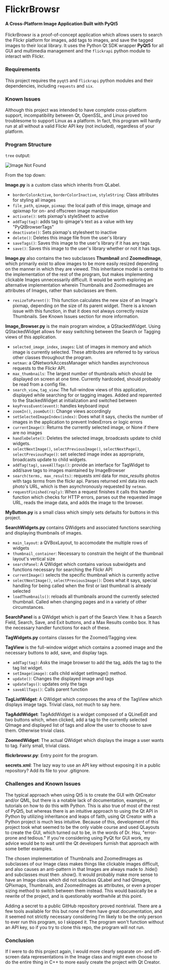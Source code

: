 # FlickrBrowsr

#### A Cross-Platform Image Application Built with PyQt5

FlickrBrowsr is a proof-of-concept application which allows users to search the Flickr platform for images, add tags to images, and save the tagged images to their local library. It uses the Python Qt SDK wrapper **PyQt5** for all GUI and multimedia management and the `flickrapi` python module to interact with Flickr.

### Requirements

This project requires the `pyqt5` and `flickrapi` python modules and their dependencies, including `requests` and `six`. 

### Known Issues

Although this project was intended to have complete cross-platform support, incompatibility between Qt, OpenSSL, and Linux proved too troublesome to support Linux as a platform. In fact, this program will hardly run at all without a valid Flickr API key (not included), regardless of your platform. 

### Program Structure

`tree` output:

![Image Not Found](./assets/flickrBrowsrTree.png "Project Directory Tree")

From the top down:

**Image.py** is a custom class which inherits from QLabel.

* `borderColorActive`, `borderColorInactive`, `styleString`: Class attributes for styling all images
* `file_path`, `qimage`, `pixmap`: the local path of this image, qimage and qpixmap for on- and offscreen image manipulation
* `activate()`: sets pixmap's styleSheet to active
* `addTag(tag)`: adds tag to qimage's text as a value with key "PyQtBrowserTags"
* `deactivate()`: Sets pixmap's stylesheet to inactive
* `delete()`: Deletes this image file from the user's library
* `saveTags()`: Saves this image to the user's library if it has any tags. 
* `save()`:  Saves this image to the user's library whether or not it has tags. 

**Image.py** also contains the two subclasses **Thumbnail** and **ZoomedImage**, which primarily exist to allow images to be more easily resized depending on the manner in which they are viewed. This inheritance model is central to the implementation of the rest of the program, but makes implementing clickable Images unnecessarily difficult. It would be worth exploring an alternative implementation wherein Thumbnails and ZoomedImages are attributes of Images, rather than subclasses are them. 

* `resizeToParent()`: This function calculates the new size of an Image's pixmap, depending on the size of its parent widget. There is a known issue with this function, in that it does not always correctly resize Thumbnails. See Known Issues section for more information.  

**Image_Browser.py** is the main program window, a QStackedWidget. Using QStackedWidget allows for easy switching between the Search or Tagging views of this application. 

* `selected_image_index`, `images`: List of images in memory and which image is currently selected. These attributes are referred to by various other classes throughout the program. 
* `netman`: a QNetworkAccessManager which handles asynchronous requests to the Flickr API. 
* `max_thumbnails`: The largest number of thumbnails which should be displayed on screen at one time. Currently hardcoded, should probably be read from a config file. 
* `search_view`, `tag_view`: The full-window views of this application, displayed while searching for or tagging images. Added and reparented to the StackedWidget at initialization and switched between
* `keyPressEvent(event)`: handles keyboard input
* `zoomIn()`, `zoomOut()`: Change views accordingly
* `setSelectedImageIndex(index)`: Does what it says, checks the number of images in the application to prevent IndexErrors or logic errors
* `currentImage()`: Returns the currently selected image, or None if there are no images
* `handleDelete()`: Deletes the selected image, broadcasts update to child widgets. 
* `selectNextImage()`, `selectPreviousImage()`, `selectNextPage()`, `selectPreviousPage()`: set selected image index as appropriate, broadcasts update to child widgets. 
* `addTag(tag)`, `saveAllTags()`: provide an interface for TagWidget to add/save tags to images maintained by ImageBrowser
* `search(terms, max_results)`: requests xml data for *max_results* photos with tags *terms* from the flickr api. Parses returned xml data into each photo's URL, which is then asynchronously requested by `netman`. 
* `requestFinished(reply)`: When a request finishes it calls this handler function which checks for HTTP errors, parses out the requested image URL, reads the image data, and adds the image to the browser. 

**MyButton.py** is a small class which simply sets defaults for buttons in this project. 

**SearchWidgets.py** contains QWidgets and associated functions searching and displaying thumbnails of images. 

* `main_layout`: a QVBoxLayout, to accomodate the multiple rows of widgets
* `thumbnail_container`: Necessary to constrain the height of the thumbnail layout's vertical size
* `searchPanel`: A QWidget which contains various subwidgets and functions necessary for searching the Flickr API
* `currentImage()` selects the specific thumbnail which is currently active
* `selectNextImage()`, `selectPreviousImage()`: Does what it says, special handling for being called when the first or last thumbnail is already selected
* `loadThumbnails()`: reloads all thumbnails around the currently selected thumbnail. Called when changing pages and in a variety of other circumstances. 

**SearchPanel** is a QWidget which is part of the Search View. It has a Search Field, Search, Save, and Exit buttons, and a Max Results combo box. It has the necessary handler functions for each of these. 

**TagWidgets.py** contains classes for the Zoomed/Tagging view. 

**TagView** is the full-window widget which contains a zoomed image and the necessary buttons to add, save, and display tags. 

* `addTag(tag)`: Asks the image browser to add the tag, adds the tag to the tag list widget. 
* `setImage(image)`: calls child widget setImage() method.
* `update()`: Changes the displayed image and tags
* `updateTags()`: updates only the tags
* `saveAllTags()`: Calls parent function

**TagListWidget**: A QWidget which composes the area of the TagView which displays image tags. Trivial class, not much to say here. 

**TagAddWidget**:  TagAddWidget is a widget composed of a QLineEdit and two buttons which, when clicked, add a tag to the currently selected QImage and displayed list of tags and allow the user to choose to save them. Otherwise trivial class. 

**ZoomedWidget**: The actual QWidget which displays the image a user wants to tag. Fairly small, trivial class. 

**flickrbrowsr.py**: Entry point for the program. 

**secrets.xml**: The lazy way to use an API key without exposing it in a public repository? Add its file to your .gitignore. 



### Challenges and Known Issues

The typical approach when using Qt5 is to create the GUI with QtCreator and/or QML, but there is a notable lack of documentation, examples, or tutorials on how to do this with Python. This is also true of most of the rest of PyQt5, but whereas there is an intuitive approach to using the Qt API in Python by utilizing inheritance and leaps of faith, using Qt Creator with a Python project is much less intuitive. Because of this, development of this project took what seemed to be the only viable course and used QLayouts to create the GUI, which turned out to be, in the words of Dr. Hsu, "error-prone and tedious."  If you're considering using PyQt for GUI work, my advice would be to wait until the Qt developers furnish that approach with some better examples. 

The chosen implementation of Thumbnails and ZoomedImages as subclasses of our Image class makes things like clickable images difficult, and also causes an anti-pattern in that Images are always made to .hide() and subclasses must then .show(). It would probably make more sense to have an Image class which did not subclass QLabel and had QImages, QPixmaps, Thumbnails, and ZoomedImages as attributes, or even a proper sizing method to switch between them instead. This would basically be a rewrite of the project, and is questionably worthwhile at this point. 

Adding a secret to a public GitHub repository proved nontrivial. There are a few tools available for this but none of them have great documentation, and it seemed not strictly necessary considering I'm likely to be the only person to ever run this program, so I skipped it. The program won't function without an API key, so if you try to clone this repo, the program will not run. 


### Conclusion

If I were to do this project again, I would more clearly separate on- and off-screen data representations in the Image class and might even choose to do the entire thing in C++ to more easily create the project with Qt Creator. 
